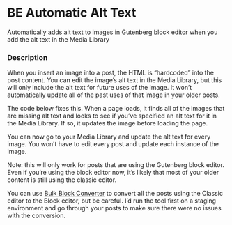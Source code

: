 # BE Automatic Alt Text

Automatically adds alt text to images in Gutenberg block editor when you add the alt text in the Media Library

### Description
When you insert an image into a post, the HTML is “hardcoded” into the post content. You can edit the image’s alt text in the Media Library, but this will only include the alt text for future uses of the image. It won’t automatically update all of the past uses of that image in your older posts.

The code below fixes this. When a page loads, it finds all of the images that are missing alt text and looks to see if you’ve specified an alt text for it in the Media Library. If so, it updates the image before loading the page.

You can now go to your Media Library and update the alt text for every image. You won’t have to edit every post and update each instance of the image.

Note: this will only work for posts that are using the Gutenberg block editor. Even if you’re using the block editor now, it’s likely that most of your older content is still using the classic editor.

You can use [Bulk Block Converter](https://wordpress.org/plugins/bulk-block-converter/) to convert all the posts using the Classic editor to the Block editor, but be careful. I’d run the tool first on a staging environment and go through your posts to make sure there were no issues with the conversion.
